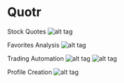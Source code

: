 # Quotr

Stock Quotes
![alt tag](http://i.imgur.com/bTYpTg9.jpg)

Favorites Analysis
![alt tag](http://i.imgur.com/ugpb0Ac.jpg)

Trading Automation
![alt tag](http://i.imgur.com/yTmit2Y.jpg)
![alt tag](http://i.imgur.com/5Q0UyJ9.jpg)

Profile Creation
![alt tag](http://i.imgur.com/KJ44KN9.jpg)
